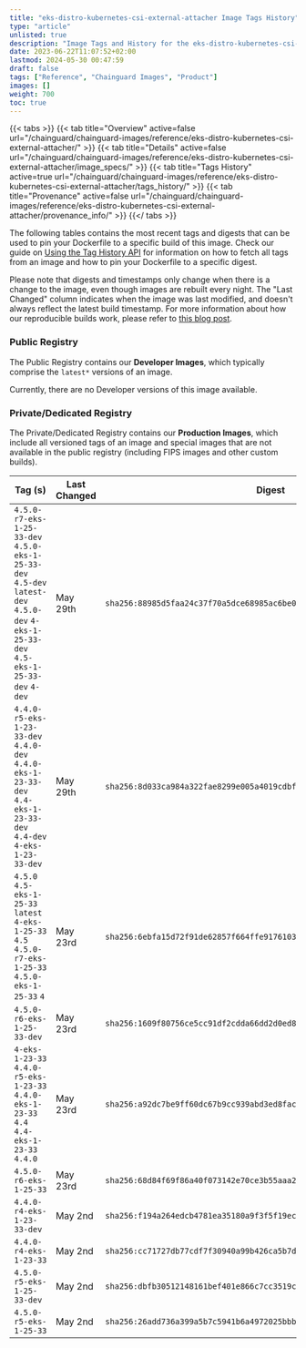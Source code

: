 ```yaml
---
title: "eks-distro-kubernetes-csi-external-attacher Image Tags History"
type: "article"
unlisted: true
description: "Image Tags and History for the eks-distro-kubernetes-csi-external-attacher Chainguard Image"
date: 2023-06-22T11:07:52+02:00
lastmod: 2024-05-30 00:47:59
draft: false
tags: ["Reference", "Chainguard Images", "Product"]
images: []
weight: 700
toc: true
---
```


{{< tabs >}}
{{< tab title="Overview" active=false url="/chainguard/chainguard-images/reference/eks-distro-kubernetes-csi-external-attacher/" >}}
{{< tab title="Details" active=false url="/chainguard/chainguard-images/reference/eks-distro-kubernetes-csi-external-attacher/image_specs/" >}}
{{< tab title="Tags History" active=true url="/chainguard/chainguard-images/reference/eks-distro-kubernetes-csi-external-attacher/tags_history/" >}}
{{< tab title="Provenance" active=false url="/chainguard/chainguard-images/reference/eks-distro-kubernetes-csi-external-attacher/provenance_info/" >}}
{{</ tabs >}}

The following tables contains the most recent tags and digests that can be used to pin your Dockerfile to a specific build of this image. Check our guide on [Using the Tag History API](/chainguard/chainguard-images/using-the-tag-history-api/) for information on how to fetch all tags from an image and how to pin your Dockerfile to a specific digest.

Please note that digests and timestamps only change when there is a change to the image, even though images are rebuilt every night. The "Last Changed" column indicates when the image was last modified, and doesn't always reflect the latest build timestamp. For more information about how our reproducible builds work, please refer to [this blog post](https://www.chainguard.dev/unchained/reproducing-chainguards-reproducible-image-builds).

### Public Registry
The Public Registry contains our **Developer Images**, which typically comprise the `latest*` versions of an image.

Currently, there are no Developer versions of this image available.

### Private/Dedicated Registry
The Private/Dedicated Registry contains our **Production Images**, which include all versioned tags of an image and special images that are not available in the public registry (including FIPS images and other custom builds).

| Tag (s)                                                                                                                                  | Last Changed | Digest                                                                    |
|------------------------------------------------------------------------------------------------------------------------------------------|--------------|---------------------------------------------------------------------------|
|  `4.5.0-r7-eks-1-25-33-dev` `4.5.0-eks-1-25-33-dev` `4.5-dev` `latest-dev` `4.5.0-dev` `4-eks-1-25-33-dev` `4.5-eks-1-25-33-dev` `4-dev` | May 29th     | `sha256:88985d5faa24c37f70a5dce68985ac6be0c9c801e8eb010118f07df6074a9bfe` |
|  `4.4.0-r5-eks-1-23-33-dev` `4.4.0-dev` `4.4.0-eks-1-23-33-dev` `4.4-eks-1-23-33-dev` `4.4-dev` `4-eks-1-23-33-dev`                      | May 29th     | `sha256:8d033ca984a322fae8299e005a4019cdbf8f5fa747973e93410021c8b7f6a269` |
|  `4.5.0` `4.5-eks-1-25-33` `latest` `4-eks-1-25-33` `4.5` `4.5.0-r7-eks-1-25-33` `4.5.0-eks-1-25-33` `4`                                 | May 23rd     | `sha256:6ebfa15d72f91de62857f664ffe9176103797ca972769f621eb2fc9848ba97ca` |
|  `4.5.0-r6-eks-1-25-33-dev`                                                                                                              | May 23rd     | `sha256:1609f80756ce5cc91df2cdda66dd2d0ed848d2c10ee2b45a4fa86ebb7796df0e` |
|  `4-eks-1-23-33` `4.4.0-r5-eks-1-23-33` `4.4.0-eks-1-23-33` `4.4` `4.4-eks-1-23-33` `4.4.0`                                              | May 23rd     | `sha256:a92dc7be9ff60dc67b9cc939abd3ed8facac943a2b55d47d8e6cb207c72549cb` |
|  `4.5.0-r6-eks-1-25-33`                                                                                                                  | May 23rd     | `sha256:68d84f69f86a40f073142e70ce3b55aaa2e8ff4b4492fdf7db972ece44e128e9` |
|  `4.4.0-r4-eks-1-23-33-dev`                                                                                                              | May 2nd      | `sha256:f194a264edcb4781ea35180a9f3f5f19ec1026eea04b739e5f0b16169e286dcd` |
|  `4.4.0-r4-eks-1-23-33`                                                                                                                  | May 2nd      | `sha256:cc71727db77cdf7f30940a99b426ca5b7d8e282b707e05aca4dc2cf7702f2fc8` |
|  `4.5.0-r5-eks-1-25-33-dev`                                                                                                              | May 2nd      | `sha256:dbfb30512148161bef401e866c7cc3519cac865f91b3e31f977c98e5ba18ba38` |
|  `4.5.0-r5-eks-1-25-33`                                                                                                                  | May 2nd      | `sha256:26add736a399a5b7c5941b6a4972025bbb10c98121d39281f69acbfd7c6f183a` |

